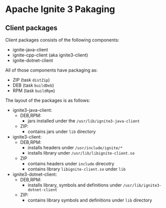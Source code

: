 Apache Ignite 3 Pakaging
===

## Client packages

Client packages consists of the following components:

* ignite-java-client
* ignite-cpp-client (aka ignite3-client)
* ignite-dotnet-client

All of those components have packaging as:
* ZIP (task `distZip`)
* DEB (task `buildDeb`)
* RPM (task `buildRpm`)

The layout of the packages is as follows:

* ignite3-java-client:
  * DEB,RPM:
    * jars installed under the `/usr/lib/ignite3-java-client`
  * ZIP:
    * contains jars under `lib` directory
* ignite3-client:
  * DEB,RPM:
    * installs headers under `/usr/include/ignite/*`
    * installs library under `/usr/lib/libignite-client.so`
  * ZIP
    * contains headers under `include` direcotry
    * contains library `libignite-client.so` under `lib`
* ignite3-dotnet-client:
  * DEB,RPM:
    * installs library, symbols and definitions under `/usr/lib/ignite3-dotnet-client`
  * ZIP:
    * contains library symbols and definitions under `lib` directory
